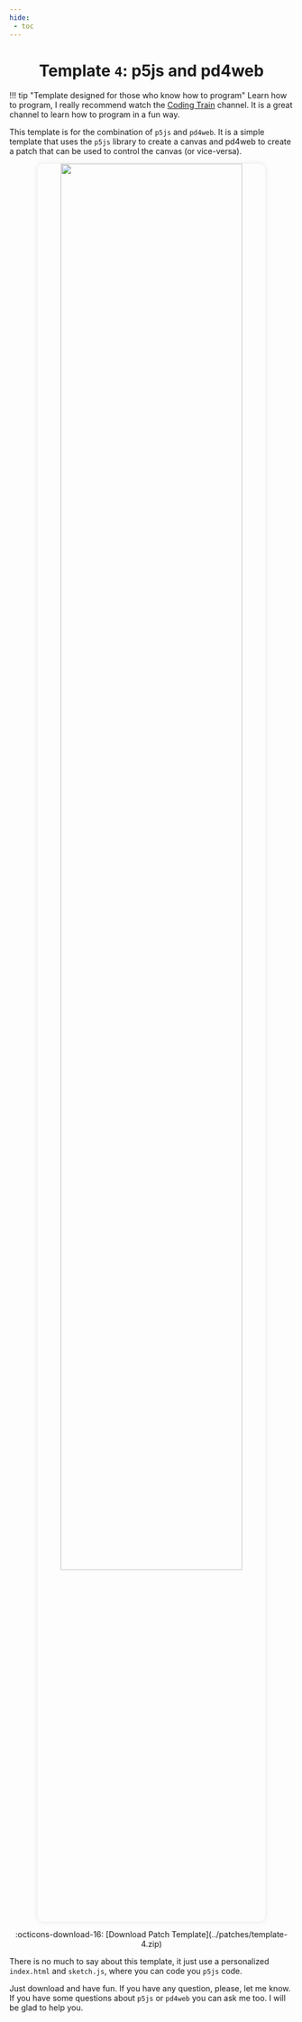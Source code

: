 ```yaml
---
hide:
 - toc
---
```


# <h1 align="center">Template <code>4</code>: p5js and pd4web</h1>

!!! tip "Template designed for those who know how to program"
    Learn how to program, I really recommend watch the [Coding Train](https://www.youtube.com/user/shiffman) channel. It is a great channel to learn how to program in a fun way. 

This template is for the combination of `p5js` and `pd4web`. It is a simple template that uses the `p5js` library to create a canvas and pd4web to create a patch that can be used to control the canvas (or vice-versa).

<p align="center">
  <img src="../assets/p5js.png" width="80%" style="cursor: pointer; border-radius: 10px; box-shadow: 0 0 10px rgba(0, 0, 0, 0.1);" onclick="window.open('./../templates/p5js', '_blank');" >
</p>

<p align="center" markdown>
    :octicons-download-16: [Download Patch Template](../patches/template-4.zip)
</p>

There is no much to say about this template, it just use a personalized `index.html` and `sketch.js`, where you can code you `p5js` code. 

Just download and have fun. If you have any question, please, let me know. If you have some questions about `p5js` or `pd4web` you can ask me too. I will be glad to help you.